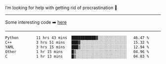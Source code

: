 I’m looking for help with getting rid of procrastination 🤔

-----

Some interesting code :arrow_right: [here](https://github.com/zhen8838/playground)

-----

<!--START_SECTION:waka-->

```txt
Python        11 hrs 43 mins  ███████████▓░░░░░░░░░░░░░   46.47 %
C++           3 hrs 51 mins   ███▓░░░░░░░░░░░░░░░░░░░░░   15.32 %
YAML          3 hrs 15 mins   ███▒░░░░░░░░░░░░░░░░░░░░░   12.94 %
Other         1 hr 15 mins    █▒░░░░░░░░░░░░░░░░░░░░░░░   04.96 %
C             1 hr 13 mins    █▒░░░░░░░░░░░░░░░░░░░░░░░   04.83 %
```

<!--END_SECTION:waka-->

<!--
**zhen8838/zhen8838** is a ✨ _special_ ✨ repository because its `README.md` (this file) appears on your GitHub profile.

Here are some ideas to get you started:

- 🔭 I’m currently working on ...
- 🌱 I’m currently learning ...
- 👯 I’m looking to collaborate on ...
 ...
- 💬 Ask me about ...
- 📫 How to reach me: ...
- 😄 Pronouns: ...
- ⚡ Fun fact: ...
-->
